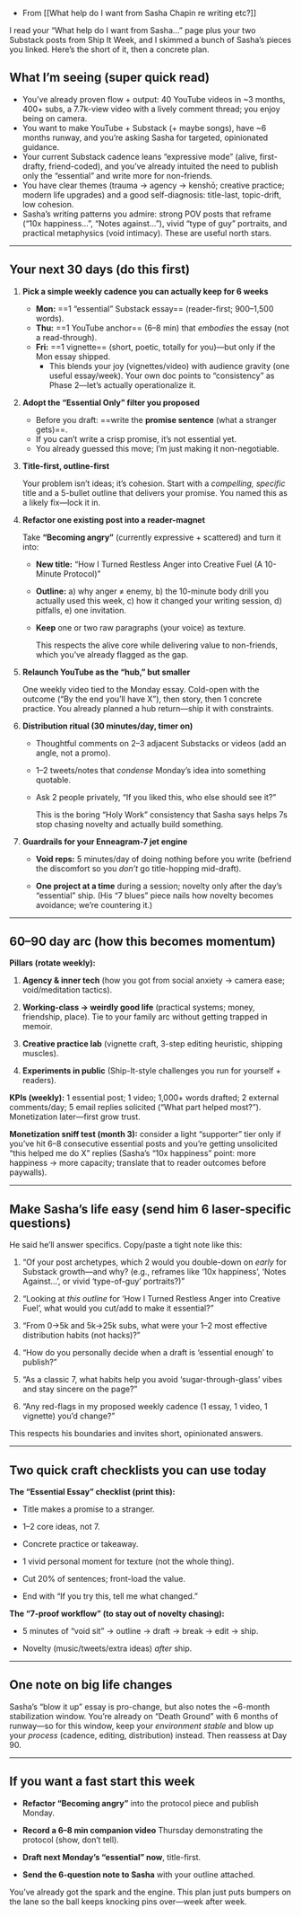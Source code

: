 - From [[What help do I want from Sasha Chapin re writing etc?]]

I read your “What help do I want from Sasha…” page plus your two Substack posts from Ship It Week, and I skimmed a bunch of Sasha’s pieces you linked. Here’s the short of it, then a concrete plan.

## **What I’m seeing (super quick read)**

- You’ve already proven flow + output: 40 YouTube videos in ~3 months, 400+ subs, a 7.7k-view video with a lively comment thread; you enjoy being on camera. 
- You want to make YouTube + Substack (+ maybe songs), have ~6 months runway, and you’re asking Sasha for targeted, opinionated guidance. 
- Your current Substack cadence leans “expressive mode” (alive, first-drafty, friend-coded), and you’ve already intuited the need to publish only the “essential” and write more for non-friends. 
- You have clear themes (trauma → agency → kenshō; creative practice; modern life upgrades) and a good self-diagnosis: title-last, topic-drift, low cohesion. 
- Sasha’s writing patterns you admire: strong POV posts that reframe (“10x happiness…”, “Notes against…”), vivid “type of guy” portraits, and practical metaphysics (void intimacy). These are useful north stars.
    

---

## **Your next 30 days (do this first)**

1. **Pick a simple weekly cadence you can actually keep for 6 weeks**
    
    - **Mon:** ==1 “essential” Substack essay== (reader-first; 900–1,500 words).
    - **Thu:** ==1 YouTube anchor== (6–8 min) that _embodies_ the essay (not a read-through).
    - **Fri:** ==1 vignette== (short, poetic, totally for you)—but only if the Mon essay shipped.
        - This blends your joy (vignettes/video) with audience gravity (one useful essay/week). Your own doc points to “consistency” as Phase 2—let’s actually operationalize it. 
    
2. **Adopt the “Essential Only” filter you proposed**
    - Before you draft: ==write the **promise sentence** (what a stranger gets)==. 
    - If you can’t write a crisp promise, it’s not essential yet. 
    - You already guessed this move; I’m just making it non-negotiable. 
    
3. **Title-first, outline-first**
    
    Your problem isn’t ideas; it’s cohesion. Start with a _compelling, specific_ title and a 5-bullet outline that delivers your promise. You named this as a likely fix—lock it in. 
    
4. **Refactor one existing post into a reader-magnet**
    
    Take **“Becoming angry”** (currently expressive + scattered) and turn it into:
    
    - **New title:** “How I Turned Restless Anger into Creative Fuel (A 10-Minute Protocol)”
        
    - **Outline:** a) why anger ≠ enemy, b) the 10-minute body drill you actually used this week, c) how it changed your writing session, d) pitfalls, e) one invitation.
        
    - **Keep** one or two raw paragraphs (your voice) as texture.
        
        This respects the alive core while delivering value to non-friends, which you’ve already flagged as the gap.
        
    
5. **Relaunch YouTube as the “hub,” but smaller**
    
    One weekly video tied to the Monday essay. Cold-open with the outcome (“By the end you’ll have X”), then story, then 1 concrete practice. You already planned a hub return—ship it with constraints.
    
6. **Distribution ritual (30 minutes/day, timer on)**
    
    - Thoughtful comments on 2–3 adjacent Substacks or videos (add an angle, not a promo).
        
    - 1–2 tweets/notes that _condense_ Monday’s idea into something quotable.
        
    - Ask 2 people privately, “If you liked this, who else should see it?”
        
        This is the boring “Holy Work” consistency that Sasha says helps 7s stop chasing novelty and actually build something. 
        
    
7. **Guardrails for your Enneagram-7 jet engine**
    
    - **Void reps:** 5 minutes/day of doing nothing before you write (befriend the discomfort so you _don’t_ go title-hopping mid-draft). 
        
    - **One project at a time** during a session; novelty only after the day’s “essential” ship. (His “7 blues” piece nails how novelty becomes avoidance; we’re countering it.) 
        
    

---

## **60–90 day arc (how this becomes momentum)**

  

**Pillars (rotate weekly):**

1. **Agency & inner tech** (how you got from social anxiety → camera ease; void/meditation tactics).
    
2. **Working-class → weirdly good life** (practical systems; money, friendship, place). Tie to your family arc without getting trapped in memoir. 
    
3. **Creative practice lab** (vignette craft, 3-step editing heuristic, shipping muscles).
    
4. **Experiments in public** (Ship-It-style challenges you run for yourself + readers). 
    

  

**KPIs (weekly):** 1 essential post; 1 video; 1,000+ words drafted; 2 external comments/day; 5 email replies solicited (“What part helped most?”). Monetization later—first grow trust.

  

**Monetization sniff test (month 3):** consider a light “supporter” tier only if you’ve hit 6–8 consecutive essential posts and you’re getting unsolicited “this helped me do X” replies (Sasha’s “10x happiness” point: more happiness → more capacity; translate that to reader outcomes before paywalls). 

---

## **Make Sasha’s life easy (send him 6 laser-specific questions)**

  

He said he’ll answer specifics. Copy/paste a tight note like this:

1. “Of your post archetypes, which 2 would you double-down on _early_ for Substack growth—and why? (e.g., reframes like ‘10x happiness’, ‘Notes Against…’, or vivid ‘type-of-guy’ portraits?)”
    
2. “Looking at _this outline_ for ‘How I Turned Restless Anger into Creative Fuel’, what would you cut/add to make it essential?” 
    
3. “From 0→5k and 5k→25k subs, what were your 1–2 most effective distribution habits (not hacks)?” 
    
4. “How do you personally decide when a draft is ‘essential enough’ to publish?” 
    
5. “As a classic 7, what habits help you avoid ‘sugar-through-glass’ vibes and stay sincere on the page?” 
    
6. “Any red-flags in my proposed weekly cadence (1 essay, 1 video, 1 vignette) you’d change?”
    

  

This respects his boundaries and invites short, opinionated answers. 

---

## **Two quick craft checklists you can use today**

  

**The “Essential Essay” checklist (print this):**

- Title makes a promise to a stranger. 
    
- 1–2 core ideas, not 7.
    
- Concrete practice or takeaway.
    
- 1 vivid personal moment for texture (not the whole thing). 
    
- Cut 20% of sentences; front-load the value.
    
- End with “If you try this, tell me what changed.”
    

  

**The “7-proof workflow” (to stay out of novelty chasing):**

- 5 minutes of “void sit” → outline → draft → break → edit → ship. 
    
- Novelty (music/tweets/extra ideas) _after_ ship.
    

---

## **One note on big life changes**

  

Sasha’s “blow it up” essay is pro-change, but also notes the ~6-month stabilization window. You’re already on “Death Ground” with 6 months of runway—so for this window, keep your _environment stable_ and blow up your _process_ (cadence, editing, distribution) instead. Then reassess at Day 90. 

---

## **If you want a fast start this week**

- **Refactor “Becoming angry”** into the protocol piece and publish Monday. 
    
- **Record a 6–8 min companion video** Thursday demonstrating the protocol (show, don’t tell). 
    
- **Draft next Monday’s “essential” now**, title-first.
    
- **Send the 6-question note to Sasha** with your outline attached. 
    

  

You’ve already got the spark and the engine. This plan just puts bumpers on the lane so the ball keeps knocking pins over—week after week.